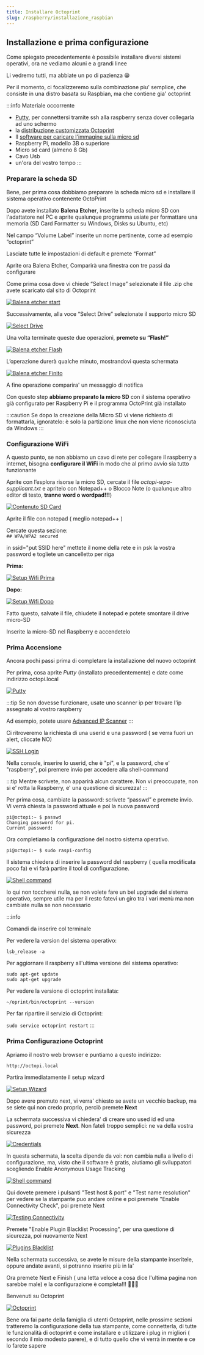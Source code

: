 ```yaml
---
title: Installare Octoprint
slug: /raspberry/installazione_raspbian
---
```


## Installazione e prima configurazione

Come spiegato precedentemente è possibile installare diversi sistemi operativi, ora ne vediamo alcuni e a grandi linee

Li vedremo tutti, ma abbiate un po di pazienza 😁

Per il momento, ci focalizzeremo sulla combinazione piu' semplice, che consiste in una distro basata su Raspbian, ma che contiene gia' octoprint

:::info
Materiale occorrente

* [Putty](https://www.putty.org/), per connettersi tramite ssh alla raspberry senza dover collegarla ad uno schermo
* la [distribuzione customizzata Octoprint](https://octoprint.org/download/)
* Il [software per caricare l'immagine sulla micro sd](https://etcher.io/ )
* Raspberry Pi, modello 3B o superiore
* Micro sd card (almeno 8 Gb)
* Cavo Usb 
* un'ora del vostro tempo
:::


### Preparare la scheda SD

Bene, per prima cosa dobbiamo preparare la scheda micro sd e installare il sistema operativo contenente OctoPrint

Dopo avete installato **Balena Etcher**, inserite la scheda micro SD con l'adattatore nel PC e aprite qualunque programma usiate per formattare una memoria (SD Card Formatter su Windows, Disks su Ubuntu, etc)

Nel campo “Volume Label” inserite un nome pertinente, come ad esempio “octoprint”

 Lasciate tutte le impostazioni di default e premete “Format”



Aprite ora Balena Etcher, Comparirà una finestra con tre passi da configurare

Come prima cosa dove vi chiede “Select Image” selezionate il file .zip che avete scaricato dal sito di Octoprint 

[ ![Balena etcher start](/img/raspberry1.JPG) ](/img/raspberry1.JPG)

Successivamente, alla voce “Select Drive” selezionate il supporto micro SD 

[ ![Select Drive](/img/raspberry2.JPG) ](/img/raspberry2.JPG)

Una volta terminate queste due operazioni, **premete su “Flash!”**

[ ![Balena etcher Flash](/img/raspberry3.JPG) ](/img/raspberry3.JPG)

L’operazione durerà qualche minuto, mostrandovi questa schermata

[ ![Balena etcher Finito](/img/raspberry4.JPG) ](/img/raspberry4.JPG)

A fine operazione comparira' un messaggio di notifica

Con questo step **abbiamo preparato la micro SD** con il sistema operativo già configurato per Raspberry Pi e il programma OctoPrint già installato

:::caution
Se dopo la creazione della Micro SD vi viene richiesto di formattarla, ignoratelo: è solo la partizione linux che non viene riconosciuta da Windows
:::

### Configurazione WiFi
A questo punto, se non abbiamo un cavo di rete per collegare il raspberry a internet, bisogna **configurare il WiFi** in modo che al primo avvio sia tutto funzionante


Aprite con l’esplora risorse la micro SD, cercate il file *octopi-wpa-supplicant.txt* e apritelo con Notepad++ o Blocco Note (o qualunque altro editor di testo, **tranne word o wordpad!!!**)

[ ![Contenuto SD Card](/img/raspberry5.JPG) ](/img/raspberry5.JPG)

Aprite il file con notepad ( meglio notepad++ )

Cercate questa sezione:  
```## WPA/WPA2 secured```

in ssid="put SSID here"  mettete il nome della rete e in psk la vostra password e togliete un cancelletto per riga

**Prima:**

[ ![Setup Wifi Prima](/img/raspberry6.JPG) ](/img/raspberry6.JPG)

**Dopo:**

[ ![Setup Wifi Dopo](/img/raspberry7.JPG) ](/img/raspberry7.JPG)

Fatto questo, salvate il file, chiudete il notepad e potete smontare il drive micro-SD

Inserite la micro-SD nel Raspberry e accendetelo

### Prima Accensione

Ancora pochi passi prima di completare la installazione del nuovo octoprint

Per prima, cosa aprite *Putty* (installato precedentemente) e date come indirizzo octopi.local

[ ![Putty](/img/raspberry8.JPG) ](/img/raspberry8.JPG)

:::tip
Se non dovesse funzionare, usate uno scanner ip per trovare l'ip assegnato al vostro raspberry  

Ad esempio, potete usare [Advanced IP Scanner](https://www.advanced-ip-scanner.com/it/)
:::

Ci ritroveremo la richiesta di una userid e una password ( se verra fuori un alert, cliccate NO)

[ ![SSH Login](/img/raspberry9.JPG) ](/img/raspberry9.JPG)

Nella console, inserire lo userid, che è "pi", e la password, che e' "raspberry", poi premere invio per accedere alla shell-command

:::tip
Mentre scrivete, non apparirà alcun carattere. Non vi preoccupate, non si e' rotta la Raspberry, e' una questione di sicurezza!
:::

Per prima cosa, cambiate la password: scrivete “passwd” e premete invio. Vi verrà chiesta la password attuale e poi la nuova password

```
pi@octopi:~ $ passwd
Changing password for pi.
Current password:
```


Ora completiamo la configurazione del nostro sistema operativo.

```pi@octopi:~ $ sudo raspi-config```

Il sistema chiedera di inserire la password del raspberry ( quella modificata poco fa) e vi farà partire il tool di configurazione.

[ ![Shell command](/img/raspberry10.JPG) ](/img/raspberry10.JPG)

Io qui non toccherei nulla, se non volete fare un bel upgrade del sistema operativo, sempre utile ma per il resto fatevi un giro tra i vari menù ma non cambiate nulla se non necessario

:::info

Comandi da inserire col terminale

Per vedere la version del sistema operativo:

```lsb_release -a```

Per aggiornare il raspberry all'ultima versione del sistema operativo:

```
sudo apt-get update
sudo apt-get upgrade
```

Per vedere la versione di octoprint installata:

```~/oprint/bin/octoprint --version```

Per far ripartire il servizio di Octoprint:

```sudo service octoprint restart```
:::

### Prima Configurazione Octoprint

Apriamo il nostro web browser e puntiamo a questo indirizzo:

```http://octopi.local```

Partira immediatamente il setup wizard

[ ![Setup Wizard](/img/raspberry11.JPG) ](/img/raspberry11.JPG)

Dopo avere premuto next, vi verra' chiesto se avete un vecchio backup, ma se siete qui non credo proprio, perciò premete **Next**

La schermata successiva vi chiedera' di creare uno used id ed una password, poi premete **Next**. Non fateli troppo semplici: ne va della vostra sicurezza

[ ![Credentials](/img/raspberry12.JPG) ](/img/raspberry12.JPG)

In questa schermata, la scelta dipende da voi: non cambia nulla a livello di configurazione, ma, visto che il software è gratis, aiutiamo gli sviluppatori scegliendo Enable Anonymous Usage Tracking

[ ![Shell command](/img/raspberry13.JPG) ](/img/raspberry13.JPG)


Qui dovete premere i pulsanti  "Test host & port" e "Test name resolution" per vedere se la stampante puo andare online e poi premete "Enable Connectivity Check", poi premete Next

[ ![Testing Connectivity](/img/raspberry14.JPG) ](/img/raspberry14.JPG)


Premete "Enable Plugin Blacklist Processing", per una questione di sicurezza, poi nuovamente Next

[ ![Plugins Blacklist](/img/raspberry15.JPG) ](/img/raspberry15.JPG)

Nella schermata successiva, se avete le misure della stampante inseritele, oppure andate avanti, si potranno inserire più in la'

Ora premete Next e Finish ( una letta veloce a cosa dice l'ultima pagina non sarebbe male) e la configurazione è completa!!! 🤩🤩🤩

Benvenuti su Octoprint

[ ![Octoprint](/img/raspberry16.JPG) ](/img/raspberry16.JPG)



Bene ora fai parte della famiglia di utenti Octoprint, nelle prossime sezioni tratteremo la configurazione della tua stampante, come connetterla, di tutte le funzionalità di octoprint e come installare e utilizzare i plug in migliori ( secondo il mio modesto parere), e di tutto quello che vi verrà in mente e ce lo farete sapere


